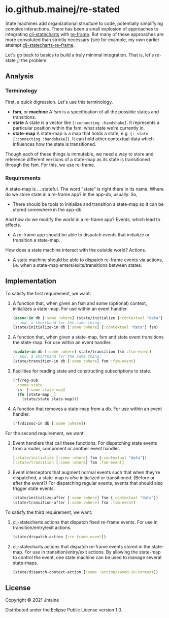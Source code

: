 # io.github.mainej/re-stated

State machines add organizational structure to code, potentially simplifying
complex interactions. There has been a small explosion of approaches to
integrating [clj-statecharts](https://lucywang000.github.io/clj-statecharts/)
with [re-frame](https://day8.github.io/re-frame/). But many of these approaches
are more convoluted than strictly necessary (see for example, my own earlier
attempt
[clj-statecharts-re-frame](https://github.com/mainej/clj-statecharts-re-frame).

Let's go back to basics to build a truly minimal integration. That is, let's
re-state ;) the problem:

## Analysis

### Terminology

First, a quick digression. Let's use this terminology.

* **fsm**, or **machine** A fsm is a specification of all the possible states
  and transitions.
* **state** A state is a vector like `[:connecting :handshake]`. It represents a
  particular position within the fsm: what state we're currently in.
* **state-map** A state-map is a map that holds a state, e.g. `{:_state
  [:connecting :handshake]}`. It can hold other contextual data which influences
  how the state is transitioned.

Though each of these things is immutable, we need a way to store and reference
different versions of a state-map as its state is transitioned through the fsm.
For this, we use re-frame.

### Requirements

A state-map is ... stateful. The word "state" is right there in its name.
Where do we store state in a re-frame app? In the app-db, usually. So,

* There should be tools to initialize and transition a state-map so it can
  be stored somewhere in the app-db.

And how do we modify the world in a re-frame app? Events, which lead to effects.

* A re-frame app should be able to dispatch events that initialize or transition
  a state-map.

How does a state machine interact with the outside world? Actions. 

* A state machine should be able to dispatch re-frame events via actions, i.e.
  when a state-map enters/exits/transitions between states.

## Implementation

To satisfy the first requirement, we want:
1. A function that, when given an fsm and some (optional) context, initializes a
   state-map. For use within an event handler.
   ```clojure
   (assoc-in db [:some :where] (state/initialize {:contextual "data"} fsm))
   ;; and, a shorthand for the same thing:
   (state/initialize-in db [:some :where] {:contextual "data"} fsm)
   ```
2. A function that, when given a state-map, fsm and state event transitions
   the state-map. For use within an event handler.
   ```clojure
   (update-in db [:some :where] state/transition fsm :fsm-event)
   ;; and, a shorthand for the same thing:
   (state/transition-in db [:some :where] fsm :fsm-event)
   ```
3. Facilities for reading state and constructing subscriptions to state.
   ```clojure
   (rf/reg-sub
     :some-state
     :<- [:some-state-map]
     (fn [state-map _]
       (state/state state-map)))
   ```
4. A function that removes a state-map from a db. For use within an event
   handler.
   ```clojure
   (rf/dissoc-in db [:some :where])
   ```

For the second requirement, we want:
1. Event handlers that call these functions. For dispatching state events from a
   router, component or another event handler.
   ```clojure
   [:state/initialize [:some :where] fsm {:contextual "data"}]
   [:state/transition [:some :where] fsm :fsm-event]
   ```
2. Event interceptors that augment normal events such that when they're
   dispatched, a state-map is _also_ initialized or transitioned. (Before or
   after the event?) For dispatching regular events, events that should also
   trigger state events.
   ```clojure
   (state/initialize-after [:some :where] fsm {:contextual "data"})
   (state/transition-after [:some :where] fsm :fsm-event)
   ```

To satisfy the third requirement, we want:
1. clj-statecharts actions that dispatch fixed re-frame events. For use in
   transition/entry/exit actions.
   ```clojure
   (state/dispatch-action [:re-frame-event])
   ```
2. clj-statecharts actions that dispatch re-frame events stored in the
   state-map. For use in transition/entry/exit actions. By allowing the
   state-map to control the event, one state machine can be used to manage
   several state-maps.
   ```clojure
   (state/dispatch-context-action [:some :action/saved-in-context])
   ```

## License

Copyright © 2021 Jmaine

Distributed under the Eclipse Public License version 1.0.

